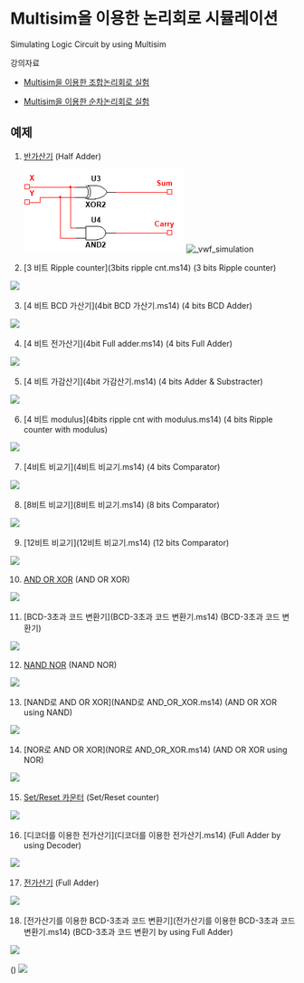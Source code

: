 # Multisim을 이용한 논리회로 시뮬레이션

Simulating Logic Circuit by using Multisim

강의자료
+ [Multisim을 이용한 조합논리회로 실험](https://docs.google.com/document/d/1WXezy9JFQiraSLnUy9R7dk9Pz-jLC-JfszJM1WIOl5E/edit#heading=h.85b5f0p6fkux)

+ [Multisim을 이용한 순차논리회로 실험](https://docs.google.com/document/d/1jX-wdGTK424XunvFu4a4CxtR17Vvwe2NsozZ4Cq2cl0/edit#heading=h.cqoc0zbtcqou)

## 예제

1. [반가산기](반가산기.ms14) (Half Adder)

    ![반가산기](반가산기.png)
    ![_vwf_simulation]()

2. [3 비트 Ripple counter](3bits ripple cnt.ms14) (3 bits Ripple counter)

  ![](.png)

3. [4 비트 BCD 가산기](4bit BCD 가산기.ms14) (4 bits BCD Adder)

  ![](.png)

4. [4 비트 전가산기](4bit Full adder.ms14) (4 bits Full Adder)

  ![](.png)

5. [4 비트 가감산기](4bit 가감산기.ms14) (4 bits Adder & Substracter)

  ![](.png)

6. [4 비트 modulus](4bits ripple cnt with modulus.ms14) (4 bits Ripple counter with modulus)

  ![](.png)

7. [4비트 비교기](4비트 비교기.ms14) (4 bits Comparator)

  ![](.png)

8. [8비트 비교기](8비트 비교기.ms14) (8 bits Comparator)

  ![](.png)

9. [12비트 비교기](12비트 비교기.ms14) (12 bits Comparator)

  ![](.png)

10. [AND OR XOR](AND_OR_XOR.ms14) (AND OR XOR)

  ![](.png)

11. [BCD-3초과 코드 변환기](BCD-3초과 코드 변환기.ms14) (BCD-3초과 코드 변환기)

  ![](.png)

12. [NAND NOR](NAND_NOR.ms14) (NAND NOR)

  ![](.png)

13. [NAND로 AND OR XOR](NAND로 AND_OR_XOR.ms14) (AND OR XOR using NAND)

  ![](.png)

14. [NOR로 AND OR XOR](NOR로 AND_OR_XOR.ms14) (AND OR XOR using NOR)

  ![](.png)

15. [Set/Reset 카운터](Set_Reset_Cnt.ms14) (Set/Reset counter)

  ![](.png)

16. [디코더를 이용한 전가산기](디코더를 이용한 전가산기.ms14) (Full Adder by using Decoder)

  ![](.png)

17. [전가산기](전가산기.ms14) (Full Adder)

  ![](.png)

18. [전가산기를 이용한 BCD-3초과 코드 변환기](전가산기를 이용한 BCD-3초과 코드 변환기.ms14) (BCD-3초과 코드 변환기 by using Full Adder)

  ![](.png)


[](.ms14) ()
  ![](.png)



